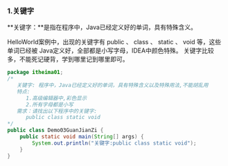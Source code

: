 ### 1.关键字

**关键字：**是指在程序中，Java已经定义好的单词，具有特殊含义。

HelloWorld案例中，出现的关键字有 public 、 class 、 static 、 void 等，这些单词已经被 Java定义好，全部都是小写字母，IDEA中颜色特殊。 关键字比较多，不能死记硬背，学到哪里记到哪里即可。

```java
package itheima01;
/*
   关键字: 程序中，Java已经定义好的单词，具有特殊含义以及特殊用法,不能胡乱用
   特点:
      1.高级编辑器中,彩色显示
      2.所有字母都是小写
   需求：请找出以下程序中的关键字:
      public class static void
*/
public class Demo03GuanJianZi {
    public static void main(String[] args) {
        System.out.println("关键字:public class static void");
    }
}
```
